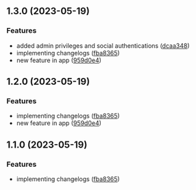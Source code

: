 

## 1.3.0 (2023-05-19)


### Features

* added admin privileges and social authentications ([dcaa348](https://github.com/francis-buabin-owusu/Api-Server/commit/dcaa3481996bd68d59f9756f01110f45670dd3c0))
* implementing changelogs ([fba8365](https://github.com/francis-buabin-owusu/Api-Server/commit/fba8365894c5bd68265117c82e58f50bd7ef5547))
* new feature in app ([959d0e4](https://github.com/francis-buabin-owusu/Api-Server/commit/959d0e44ddf9013939a6cddf7c9076b801111fbd))

## 1.2.0 (2023-05-19)


### Features

* implementing changelogs ([fba8365](https://github.com/francis-buabin-owusu/Api-Server/commit/fba8365894c5bd68265117c82e58f50bd7ef5547))
* new feature in app ([959d0e4](https://github.com/francis-buabin-owusu/Api-Server/commit/959d0e44ddf9013939a6cddf7c9076b801111fbd))

## 1.1.0 (2023-05-19)


### Features

* implementing changelogs ([fba8365](https://github.com/francis-buabin-owusu/Api-Server/commit/fba8365894c5bd68265117c82e58f50bd7ef5547))